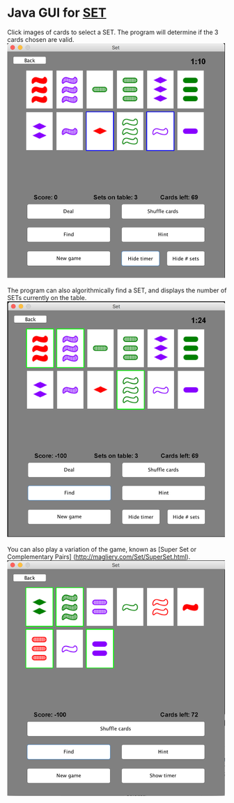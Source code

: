 # Java GUI for [SET](https://en.wikipedia.org/wiki/Set_(game))
Click images of cards to select a SET. The program will determine if the 3 cards chosen are valid. <br>
<img src="https://github.com/tiffanyc622/set-game/blob/master/screenshots/clicking%20set.png" width="500"> <br> <br>
The program can also algorithmically find a SET, and displays the number of SETs currently on the table. <br>
<img src="https://github.com/tiffanyc622/set-game/blob/master/screenshots/auto-finding%20set.png" width="500"> <br> <br>
You can also play a variation of the game, known as [Super Set or Complementary Pairs] (http://magliery.com/Set/SuperSet.html). <br>
<img src="https://github.com/tiffanyc622/set-game/blob/master/screenshots/superset.png" width="500">
